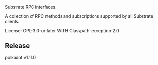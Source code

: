 Substrate RPC interfaces.

A collection of RPC methods and subscriptions supported by all Substrate clients.

License: GPL-3.0-or-later WITH Classpath-exception-2.0


## Release

polkadot v1.11.0
